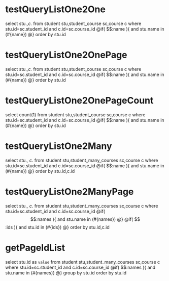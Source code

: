 testQueryListOne2One
====
select stu.*,c.* from student stu,student_course sc,course c 
where stu.id=sc.student_id and c.id=sc.course_id 
@if( $$:name ){ 
and stu.name in (#{name})
@} 
order by stu.id

testQueryListOne2OnePage
====
select stu.*,c.* from student stu,student_course sc,course c 
where stu.id=sc.student_id and c.id=sc.course_id 
@if( $$:name ){ 
and stu.name in (#{name})
@} 
order by stu.id

testQueryListOne2OnePageCount
====
select count(1) from student stu,student_course sc,course c 
where stu.id=sc.student_id and c.id=sc.course_id 
@if( $$:name ){
and stu.name in (#{name})
@} 
order by stu.id


testQueryListOne2Many
====
select stu.*, c.*
from student stu,student_many_courses sc,course c 
where stu.id=sc.student_id and c.id=sc.course_id 
@if( $$:name ){ 
and stu.name in (#{name})
@} 
order by stu.id,c.id


testQueryListOne2ManyPage
====
select stu.*, c.*
from student stu,student_many_courses sc,course c where 
stu.id=sc.student_id and c.id=sc.course_id 
@if( $$:names ){ 
and stu.name in (#{names})
@} 
@if( $$:ids ){ 
and stu.id in (#{ids})
@} 
order by stu.id,c.id

getPageIdList
====
select stu.id as `value`
from student stu,student_many_courses sc,course c where stu.id=sc.student_id and c.id=sc.course_id 
@if( $$:names ){ 
and stu.name in (#{names})
@} 
group by stu.id order by stu.id
